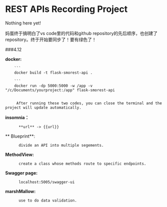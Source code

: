 # REST APIs Recording Project

Nothing here yet!

妈蛋终于搞明白了vs code里的代码和github repository的先后顺序，也创建了repository。终于开始要同步了！要有绿色了！

###4.12

 **docker:**

        ```
        docker build -t flask-smorest-api .
        
        ```
        docker run -dp 5000:5000 -w /app -v "/c/Documents/yourproject:/app" flask-smorest-api
        

         After running these two codes, you can close the terminal and the project will update automatically.

 **insomnia：**
 
          **url** -> {{url}} 

** Blueprint**: 

          divide an API into multiple segements.

**MethodView:**

          create a class whose methods route to specific endpoints.

**Swagger page:**

          localhost:5005/swagger-ui

**marshMallow:**

          use to do data validation.